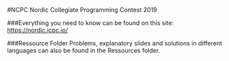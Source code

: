 #NCPC
Nordic Collegiate Programming Contest 2019

###Everything you need to know can be found on this site:
https://nordic.icpc.io/

###Ressource Folder
Problems, explanatory slides and solutions in different languages can also be found in the Ressources folder. 

